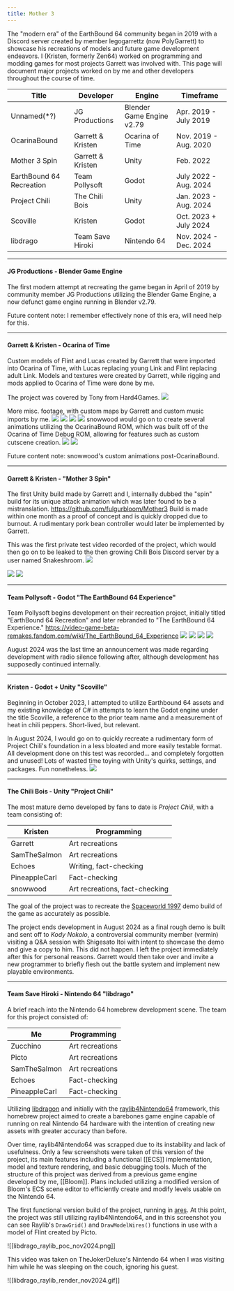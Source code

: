 ```yaml
---
title: Mother 3
---
```

The "modern era" of the EarthBound 64 community began in 2019 with a Discord server created by member legogarrettz (now PolyGarrett) to showcase his recreations of models and future game development endeavors. I (Kristen, formerly Zen64) worked on programming and modding games for most projects Garrett was involved with. This page will document major projects worked on by me and other developers throughout the course of time.

| Title                    | Developer        | Engine                    | Timeframe             |
| ------------------------ | ---------------- | ------------------------- | --------------------- |
| Unnamed(*?)              | JG Productions   | Blender Game Engine v2.79 | Apr. 2019 - July 2019 |
| OcarinaBound             | Garrett & Kristen    | Ocarina of Time           | Nov. 2019 - Aug. 2020 |
| Mother 3 Spin            | Garrett & Kristen    | Unity                     | Feb. 2022             |
| EarthBound 64 Recreation | Team Pollysoft   | Godot                     | July 2022 - Aug. 2024 |
| Project Chili            | The Chili Bois   | Unity                     | Jan. 2023 - Aug. 2024 |
| Scoville                 | Kristen              | Godot                     | Oct. 2023 + July 2024 |
| libdrago                 | Team Save Hiroki | Nintendo 64               | Nov. 2024 - Dec. 2024 |

---
#### JG Productions - Blender Game Engine
The first modern attempt at recreating the game began in April of 2019 by community member JG Productions utilizing the Blender Game Engine, a now defunct game engine running in Blender v2.79.

Future content note: I remember effectively none of this era, will need help for this.

-----
#### Garrett & Kristen - Ocarina of Time
Custom models of Flint and Lucas created by Garrett that were imported into Ocarina of Time, with Lucas replacing young Link and Flint replacing adult Link. Models and textures were created by Garrett, while rigging and mods applied to Ocarina of Time were done by me.

The project was covered by Tony from Hard4Games.
![](https://www.youtube.com/watch?v=Er1rHUiOCRI)

More misc. footage, with custom maps by Garrett and custom music imports by me.
![](https://www.youtube.com/watch?v=QxT_B2fTplg)
![](https://www.youtube.com/watch?v=5iDgFZzZSKI)
![](https://www.youtube.com/watch?v=nzdAJwSgR_g)
![](https://www.youtube.com/watch?v=OcTgjxmmhAQ)
snowwood would go on to create several animations utilizing the OcarinaBound ROM, which was built off of the Ocarina of Time Debug ROM, allowing for features such as custom cutscene creation.
![](https://www.youtube.com/watch?v=UgwXlL5pLYo)
![](https://www.youtube.com/watch?v=PNR2cd7A_xU)

Future content note: snowwood's custom animations post-OcarinaBound.

------
#### Garrett & Kristen - "Mother 3 Spin"
The first Unity build made by Garrett and I, internally dubbed the "spin" build for its unique attack animation which was later found to be a mistranslation. https://github.com/fulgurbloom/Mother3
Build is made within one month as a proof of concept and is quickly dropped due to burnout.
A rudimentary pork bean controller would later be implemented by Garrett.

This was the first private test video recorded of the project, which would then go on to be leaked to the then growing Chili Bois Discord server by a user named Snakeshroom.
![](https://www.youtube.com/watch?v=Y5JijLp6bdo)



![](https://www.youtube.com/watch?v=wFgUZ4SuAaQ)
![](https://www.youtube.com/watch?v=xeqzc20jWd8)

-----
#### Team Pollysoft - Godot "The EarthBound 64 Experience"
Team Pollysoft begins development on their recreation project, initially titled "EarthBound 64 Recreation" and later rebranded to "The EarthBound 64 Experience."
https://video-game-beta-remakes.fandom.com/wiki/The_EarthBound_64_Experience
![](https://www.youtube.com/watch?v=Arxu8pLnqlM)
![](https://www.youtube.com/watch?v=_cinEFntdnw)
![](https://www.youtube.com/watch?v=cZtoFUTEo0A)
![](https://www.youtube.com/watch?v=ReOQL4KpDIg)

August 2024 was the last time an announcement was made regarding development with radio silence following after, although development has supposedly continued internally.

-----
#### Kristen - Godot + Unity "Scoville"
Beginning in October 2023, I attempted to utilize Earthbound 64 assets and my existing knowledge of C# in attempts to learn the Godot engine under the title Scoville, a reference to the prior team name and a measurement of heat in chili peppers. Short-lived, but relevant.

In August 2024, I would go on to quickly recreate a rudimentary form of Project Chili's foundation in a less bloated and more easily testable format. All development done on this test was recorded... and completely forgotten and unused! Lots of wasted time toying with Unity's quirks, settings, and packages. Fun nonetheless.
![](https://www.youtube.com/watch?v=tuxxjFpJ28s)

-----
#### The Chili Bois - Unity "Project Chili"
The most mature demo developed by fans to date is *Project Chili*, with a team consisting of:

| Kristen           | Programming                    |
| ------------- | ------------------------------ |
| Garrett       | Art recreations                |
| SamTheSalmon  | Art recreations                |
| Echoes        | Writing, fact-checking         |
| PineappleCarl | Fact-checking                  |
| snowwood      | Art recreations, fact-checking |

The goal of the project was to recreate the [Spaceworld 1997](https://en.wikipedia.org/wiki/Nintendo_Space_World) demo build of the game as accurately as possible.

The project ends development in August 2024 as a final rough demo is built and sent off to *Kody Nokolo*, a controversial community member (vermin) visiting a Q&A session with Shigesato Itoi with intent to showcase the demo and give a copy to him. This did not happen. I left the project immediately after this for personal reasons. Garrett would then take over and invite a new programmer to briefly flesh out the battle system and implement new playable environments.

----
#### Team Save Hiroki - Nintendo 64 "libdrago"
A brief reach into the Nintendo 64 homebrew development scene. The team for this project consisted of:

| Me            | Programming     |
| ------------- | --------------- |
| Zucchino      | Art recreations |
| Picto         | Art recreations |
| SamTheSalmon  | Art recreations |
| Echoes        | Fact-checking   |
| PineappleCarl | Fact-checking   |
Utilizing [libdragon](https://github.com/DragonMinded/libdragon) and initially with the [raylib4Nintendo64](https://github.com/raylib4Consoles/raylib4Nintendo64) framework, this homebrew project aimed to create a barebones game engine capable of running on real Nintendo 64 hardware with the intention of creating new assets with greater accuracy than before.

Over time, raylib4Nintendo64 was scrapped due to its instability and lack of usefulness. Only a few screenshots were taken of this version of the project, its main features including a functional [[ECS]] implementation, model and texture rendering, and basic debugging tools. Much of the structure of this project was derived from a previous game engine developed by me, [[Bloom]]. Plans included utilizing a modified version of Bloom's ECS scene editor to efficiently create and modify levels usable on the Nintendo 64.

The first functional version build of the project, running in [ares](https://ares-emu.net/). At this point, the project was still utilizing raylib4Nintendo64, and in this screenshot you can see Raylib's `DrawGrid()` and `DrawModelWires()` functions in use with a model of Flint created by Picto.

![[libdrago_raylib_poc_nov2024.png]]

This video was taken on TheJokerDeluxe's Nintendo 64 when I was visiting him while he was sleeping on the couch, ignoring his guest.

![[libdrago_raylib_render_nov2024.gif]]